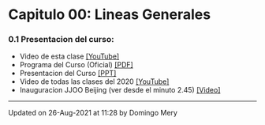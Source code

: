 
# Capitulo 00: Lineas Generales
### 0.1 Presentacion del curso:
* Video de esta clase [[YouTube]](https://youtu.be/ViO5UX-rJpQ)
* Programa del Curso (Oficial) [[PDF]](https://github.com/domingomery/imagenes/blob/master/clases/Cap00_Lineas_Generales/program/IMG00_ProgramaCurso.pdf)
* Presentacion del Curso [[PPT]](https://github.com/domingomery/imagenes/blob/master/clases/Cap00_Lineas_Generales/program/IMG00_PresentationCurso.pptx)
* Video de todas las clases del 2020 [[YouTube]](https://youtube.com/playlist?list=PLilWJnCHHGl2MECnUo0REYid7ZB7jNiHd)
* Inauguracion JJOO Beijing (ver desde el minuto 2.45) [[Video]](https://github.com/domingomery/imagenes/blob/master/clases/Cap00_Lineas_Generales/videos/01_Human_Pixels_Beijing_2008.mp4)
---


Updated on 26-Aug-2021 at 11:28 by Domingo Mery
